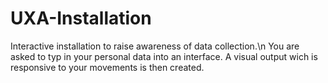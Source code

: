 # UXA-Installation
<p>Interactive installation to raise awareness of data collection.\n
You are asked to typ in your personal data into an interface. A visual output wich is responsive to your movements is then created.</p> 
